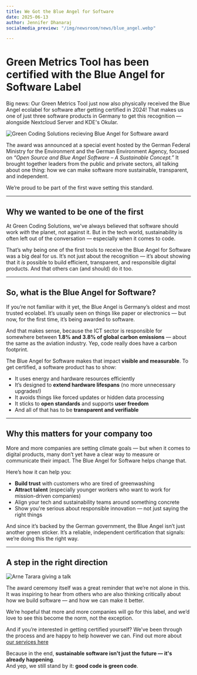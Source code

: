 ```yaml
---
title: We Got the Blue Angel for Software 
date: 2025-06-13
author: Jennifer Dhanaraj
socialmedia_preview: "/img/newsroom/news/blue_angel.webp"

---
```


# Green Metrics Tool has been certified with the Blue Angel for Software Label

Big news: Our Green Metrics Tool just now also physically received the Blue Angel ecolabel for software after getting certified in 2024! 
That makes us one of just three software products in Germany to get this recognition — alongside Nextcloud Server and KDE's Okular.

<img class="ui large floated right rounded bordered image" src="/img/blog/csm_250611_green_it_fachtagung_lp_1200_55393f48f2.jpg" alt="Green Coding Solutions recieving Blue Angel for Software award" loading="lazy">

The award was announced at a special event hosted by the German Federal Ministry for the Environment and the German Environment Agency, focused on _“Open Source and Blue Angel Software – A Sustainable Concept.”_ It brought together leaders from the public and private sectors, all talking about one thing: how we can make software more sustainable, transparent, and independent.

We’re proud to be part of the first wave setting this standard.

---

## Why we wanted to be one of the first

At Green Coding Solutions, we've always believed that software should work *with* the planet, not against it. But in the tech world, sustainability is often left out of the conversation — especially when it comes to code.

That’s why being one of the first tools to receive the Blue Angel for Software was a big deal for us. It’s not just about the recognition — it’s about showing that it *is* possible to build efficient, transparent, and responsible digital products. And that others can (and should) do it too.

---

## So, what is the Blue Angel for Software?

If you’re not familiar with it yet, the Blue Angel is Germany’s oldest and most trusted ecolabel. It’s usually seen on things like paper or electronics — but now, for the first time, it’s being awarded to software.

And that makes sense, because the ICT sector is responsible for somewhere between **1.8% and 3.8% of global carbon emissions** — about the same as the aviation industry. Yep, code really does have a carbon footprint.

The Blue Angel for Software makes that impact **visible and measurable**. To get certified, a software product has to show:

- It uses energy and hardware resources efficiently  
- It’s designed to **extend hardware lifespans** (no more unnecessary upgrades!)  
- It avoids things like forced updates or hidden data processing  
- It sticks to **open standards** and supports **user freedom**  
- And all of that has to be **transparent and verifiable**

---

## Why this matters for your company too

More and more companies are setting climate goals — but when it comes to digital products, many don’t yet have a clear way to measure or communicate their impact. The Blue Angel for Software helps change that.

Here’s how it can help you:

- **Build trust** with customers who are tired of greenwashing  
- **Attract talent** (especially younger workers who want to work for mission-driven companies)  
- Align your tech and sustainability teams around something concrete  
- Show you're serious about responsible innovation — not just saying the right things  

And since it’s backed by the German government, the Blue Angel isn’t just another green sticker. It’s a reliable, independent certification that signals: we’re doing this the right way.

---

## A step in the right direction

<img class="ui large floated right rounded bordered image" src="/img/blog/arne-stage-bmukn.webp" alt="Arne Tarara giving a talk" loading="lazy">

The award ceremony itself was a great reminder that we’re not alone in this. It was inspiring to hear from others who are also thinking critically about how we build software — and how we can make it better.

We’re hopeful that more and more companies will go for this label, and we’d love to see this become the norm, not the exception.

And if you’re interested in getting certified yourself? We’ve been through the process and are happy to help however we can. Find out more about [our services here](/services/blauer-engel/)


Because in the end, **sustainable software isn't just the future — it's already happening**.  
And yep, we still stand by it: **good code is green code**.


